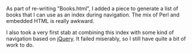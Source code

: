 As part of re-writing "Books.html", I added a piece to generate a list of books
that I can use as an index during navigation.  The mix of Perl and embedded HTML
is really awkward.

I also took a very first stab at combining this index with some kind of
navigation based on [jQuery](http://docs.jquery.com/).  It failed miserably,
so I still have quite a bit of work to do.
